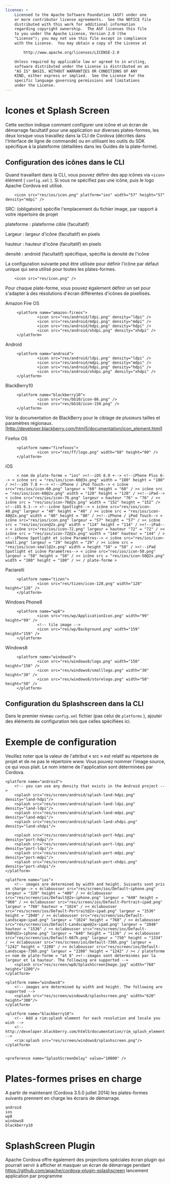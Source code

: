 ```yaml
---
license: >
    Licensed to the Apache Software Foundation (ASF) under one
    or more contributor license agreements.  See the NOTICE file
    distributed with this work for additional information
    regarding copyright ownership.  The ASF licenses this file
    to you under the Apache License, Version 2.0 (the
    "License"); you may not use this file except in compliance
    with the License.  You may obtain a copy of the License at

        http://www.apache.org/licenses/LICENSE-2.0

    Unless required by applicable law or agreed to in writing,
    software distributed under the License is distributed on an
    "AS IS" BASIS, WITHOUT WARRANTIES OR CONDITIONS OF ANY
    KIND, either express or implied.  See the License for the
    specific language governing permissions and limitations
    under the License.
---
```


# Icones et Splash Screen

Cette section indique comment configurer une icône et un écran de démarrage facultatif pour une application sur diverses plates-formes, les deux lorsque vous travaillez dans la CLI de Cordova (décrites dans l'Interface de ligne de commande) ou en utilisant les outils du SDK spécifique à la plateforme (détaillées dans les Guides de la plate-forme).

## Configuration des icônes dans le CLI

Quand travaillant dans la CLI, vous pouvez définir des app icônes via `<icon>` élément ( `config.xml` ). Si vous ne spécifiez pas une icône, puis le logo Apache Cordova est utilisé.

        <icon src="res/ios/icon.png" platform="ios" width="57" height="57" density="mdpi" />
    

SRC: (obligatoire) spécifie l'emplacement du fichier image, par rapport à votre répertoire de projet

plateforme : plateforme cible (facultatif)

Largeur : largeur d'icône (facultatif) en pixels

hauteur : hauteur d'icône (facultatif) en pixels

densité : android (facultatif) spécifique, spécifie la densité de l'icône

La configuration suivante peut être utilisée pour définir l'icône par défaut unique qui sera utilisé pour toutes les plates-formes.

        <icon src="res/icon.png" />
    

Pour chaque plate-forme, vous pouvez également définir un set pour s'adapter à des résolutions d'écran différentes d'icônes de pixellisés.

Amazon Fire OS

         <platform name="amazon-fireos">
                  <icon src="res/android/ldpi.png" density="ldpi" />
                  <icon src="res/android/mdpi.png" density="mdpi" />
                  <icon src="res/android/hdpi.png" density="hdpi" />
                  <icon src="res/android/xhdpi.png" density="xhdpi" />
         </platform>
    

Android

         <platform name="android">
                  <icon src="res/android/ldpi.png" density="ldpi" />
                  <icon src="res/android/mdpi.png" density="mdpi" />
                  <icon src="res/android/hdpi.png" density="hdpi" />
                  <icon src="res/android/xhdpi.png" density="xhdpi" />
         </platform>
    

BlackBerry10

         <platform name="blackberry10">
                  <icon src="res/bb10/icon-86.png" />
                  <icon src="res/bb10/icon-150.png" />
         </platform>
    

Voir la documentation de BlackBerry pour le ciblage de plusieurs tailles et paramètres régionaux. [http://developer.blackberry.com/html5/documentation/icon_element.html]

Firefox OS

         <platform name="firefoxos">
                  <icon src="res/ff/logo.png" width="60" height="60" />
         </platform>
    

iOS

         < nom de plate-forme = "ios" ><!--iOS 8.0 +--> <!--iPhone Plus 6--> < icône src = "res/ios/icon-60@3x.png" width = "180" height = "180" / ><!--iOS 7.0 +--> <!--iPhone / iPod Touch--> < icône src="res/ios/icon-60.png" largeur = "60" height = "60" / >< icône src = "res/ios/icon-60@2x.png" width = "120" height = "120" / ><!--iPad--> < icône src="res/ios/icon-76.png" largeur = hauteur "76" = "76" / >< icône src = "res/ios/icon-76@2x.png" width = "152" height = "152" /><!--iOS 6.1--> <!--icône Spotlight--> < icône src="res/ios/icon-40.png" largeur = "40" height = "40" / >< icône src = "res/ios/icon-40@2x.png" width = "80" height = "80" / ><!--iPhone / iPod Touch--> < icône src="res/ios/icon.png" largeur = "57" height = "57" / >< icône src = "res/ios/icon@2x.png" width = "114" height = "114" / ><!--iPad--> < icône src="res/ios/icon-72.png" largeur = hauteur "72" = "72" / >< icône src = "res/ios/icon-72@2x.png" width = "144" hauteur = "144" / ><!--iPhone Spotlight et icône Paramètres--> < icône src="res/ios/icon-small.png" largeur = "29" height = "29" / >< icône src = "res/ios/icon-small@2x.png" width = height "58" = "58" / ><!--iPad Spotlight et icône Paramètres--> < icône src="res/ios/icon-50.png" largeur = "50" height = "50" / >< icône src = "res/ios/icon-50@2x.png" width = "100" height = "100" / >< / plate-forme >
    

Paciarelli

         <platform name="tizen">
                  <icon src="res/tizen/icon-128.png" width="128" height="128" />
         </platform>
    

Windows Phone8

         <platform name="wp8">
                  <icon src="res/wp/ApplicationIcon.png" width="99" height="99" />
                  <!-- tile image -->
                  <icon src="res/wp/Background.png" width="159" height="159" />
         </platform>
    

Windows8

         <platform name="windows8">
                  <icon src="res/windows8/logo.png" width="150" height="150" />
                  <icon src="res/windows8/smalllogo.png" width="30" height="30" />
                  <icon src="res/windows8/storelogo.png" width="50" height="50" />
         </platform>
    

## Configuration du Splashscreen dans la CLI

Dans le premier niveau `config.xml` fichier (pas celui de `platforms` ), ajouter des éléments de configuration tels que celles spécifiées ici.

# Exemple de configuration

Veuillez noter que la valeur de l'attribut « src » est relatif au répertoire de projet et de ne pas le répertoire www. Vous pouvez nommer l'image source, ce qui vous plait. Le nom interne de l'application sont déterminées par Cordova.

    <platform name="android">
        <!-- you can use any density that exists in the Android project -->
        <splash src="res/screen/android/splash-land-hdpi.png" density="land-hdpi"/>
        <splash src="res/screen/android/splash-land-ldpi.png" density="land-ldpi"/>
        <splash src="res/screen/android/splash-land-mdpi.png" density="land-mdpi"/>
        <splash src="res/screen/android/splash-land-xhdpi.png" density="land-xhdpi"/>
    
        <splash src="res/screen/android/splash-port-hdpi.png" density="port-hdpi"/>
        <splash src="res/screen/android/splash-port-ldpi.png" density="port-ldpi"/>
        <splash src="res/screen/android/splash-port-mdpi.png" density="port-mdpi"/>
        <splash src="res/screen/android/splash-port-xhdpi.png" density="port-xhdpi"/>
    </platform>
    
    <platform name="ios">
        <!-- images are determined by width and height. Suivants sont pris en charge--> < éclabousser src="res/screen/ios/Default~iphone.png" largeur = "320" height = "480" / >< éclabousser src="res/screen/ios/Default@2x~iphone.png" largeur = "640" height = "960" / >< éclabousser src="res/screen/ios/Default-Portrait~ipad.png" largeur = "768" hauteur = "1024" / >< éclabousser src="res/screen/ios/Default-Portrait@2x~ipad.png" largeur = "1536" height = "2048" / >< éclabousser src="res/screen/ios/Default-Landscape~ipad.png" largeur = "1024" height = "768" / >< éclabousser src="res/screen/ios/Default-Landscape@2x~ipad.png" largeur = "2048" hauteur = "1536" / >< éclabousser src="res/screen/ios/Default-568h@2x~iphone.png" largeur = "640" height = "1136" / >< éclabousser src="res/screen/ios/Default-667h.png" largeur = "750" height = "1334" / >< éclabousser src="res/screen/ios/Default-736h.png" largeur = "1242" height = "2208" / >< éclabousser src="res/screen/ios/Default-Landscape-736h.png" largeur = "2208" height = "1242" / >< / plateforme >< nom de plate-forme = "at 8" ><!--images sont déterminées par la largeur et la hauteur. The following are supported -->
        <splash src="res/screen/wp8/SplashScreenImage.jpg" width="768" height="1280"/>
    </platform>
    
    <platform name="windows8">
        <!-- images are determined by width and height. The following are supported -->
        <splash src="res/screen/windows8/splashscreen.png" width="620" height="300"/>
    </platform>
    
    <platform name="blackberry10">
        <!-- Add a rim:splash element for each resolution and locale you wish -->
        <!-- http://developer.blackberry.com/html5/documentation/rim_splash_element.html -->
        <rim:splash src="res/screen/windows8/splashscreen.png"/>
    </platform>
    
    
    <preference name="SplashScreenDelay" value="10000" />
    

# Plates-formes prises en charge

A partir de maintenant (Cordova 3.5.0 juillet 2014) les plates-formes suivants prennent en charge les écrans de démarrage.

    android
    ios
    wp8
    windows8
    blackberry10
    

# SplashScreen Plugin

Apache Cordova offre également des projections spéciales écran plugin qui pourrait servir à afficher et masquer un écran de démarrage pendant https://github.com/apache/cordova-plugin-splashscreen lancement application par programme